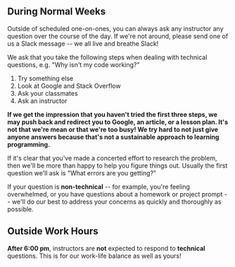 ## During Normal Weeks

Outside of scheduled one-on-ones, you can always ask any instructor any question over the course of the day. If we're not around, please send one of us a Slack message -- we all live and breathe Slack!

We ask that you take the following steps when dealing with technical questions, e.g. "Why isn't my code working?"

1. Try something else
2. Look at Google and Stack Overflow
3. Ask your classmates
4. Ask an instructor

**If we get the impression that you haven't tried the first three steps, we may push back and redirect you to Google, an article, or a lesson plan. It's not that we're mean or that we're too busy! We try hard to not just give anyone answers because that's not a sustainable approach to learning programming.**

If it's clear that you've made a concerted effort to research the problem, then we'll be more than happy to help you figure things out. Usually the first question we'll ask is "What errors are you getting?"

If your question is **non-technical** -- for example, you're feeling overwhelmed, or you have questions about a homework or project prompt -- we'll do our best to address your concerns as quickly and thoroughly as possible.

## Outside Work Hours

**After 6:00 pm**, instructors are **not** expected to respond to **technical** questions. This is for our work-life balance as well as yours!
